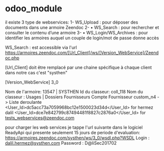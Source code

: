 # odoo_module
il existe 3 type de webservices:
 1- WS_Upload : pour déposer des documents dans une armoire Zeendoc
 2- • WS_Search : pour rechercher et consulter le contenu d’une armoire
 3- • WS_Login/WS_Archives : pour identifier les armoires auquel un couple de login/mot de passe donne accès

WS_Search : est accessible via l'url
https://armoires.zeendoc.com/[Url_Client]/ws/[Version_WebService]/Zeendoc.php

[Url_Client] doit être remplacé par une chaine spécifique à chaque client dans notre cas c'est "systhen"

[Version_WebService] 3_0




Nom de l'armoire: 13547 | SYSTHEN
Id du classeur: coll_118
Nom du classeur : Usages | Dossiers Fournisseurs
Compte Fournisseur custom_n4 -> Liste deroulante
<User_Id>dc5acc73a7059968bc12e1500023d34d</User_Id> for hermez dalil
<User_Id>dce7e842799c87494481f8827c2876a0</User_Id> for tests_webservices@zeendoc.com

pour charger les web services je tappe l'url suivante dans le logiciel ReadyApi qui presente seulement 15 jours de periode d'evaluation:
https://armoires.zeendoc.com/systhen/ws/3_0/wsdl.php?WSDL
Login : dalil.hermez@systhen.com
Password : D@liSec201702